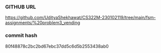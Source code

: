 ### GITHUB URL
https://github.com/UdityaShekhawat/CS322M-230102119/tree/main/fsm-assignments/%20problem3_vending

### commit hash
80f48878c2bc2bd67ebc37dd5c6d5b2553438ab0
